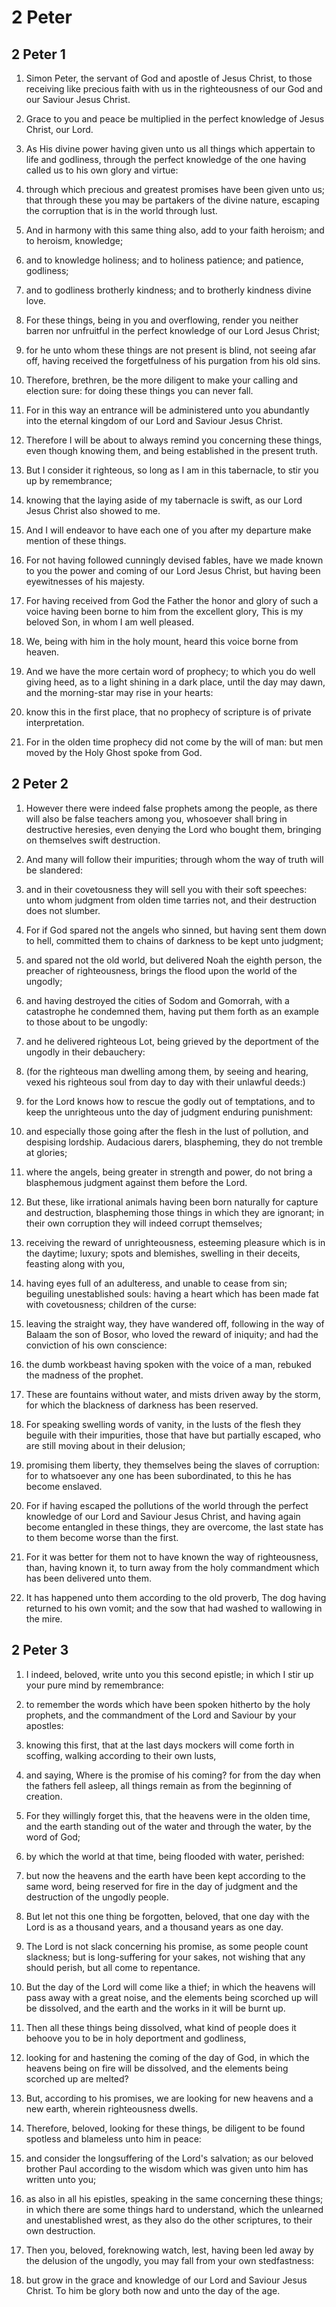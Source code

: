 # 2 Peter

## 2 Peter 1

1. Simon Peter, the servant of God and apostle of Jesus Christ, to those receiving like precious faith with us in the righteousness of our God and our Saviour Jesus Christ.

2. Grace to you and peace be multiplied in the perfect knowledge of Jesus Christ, our Lord.

3. As His divine power having given unto us all things which appertain to life and godliness, through the perfect knowledge of the one having called us to his own glory and virtue:

4. through which precious and greatest promises have been given unto us; that through these you may be partakers of the divine nature, escaping the corruption that is in the world through lust.

5. And in harmony with this same thing also, add to your faith heroism; and to heroism, knowledge;

6. and to knowledge holiness; and to holiness patience; and patience, godliness;

7. and to godliness brotherly kindness; and to brotherly kindness divine love.

8. For these things, being in you and overflowing, render you neither barren nor unfruitful in the perfect knowledge of our Lord Jesus Christ;

9. for he unto whom these things are not present is blind, not seeing afar off, having received the forgetfulness of his purgation from his old sins.

10. Therefore, brethren, be the more diligent to make your calling and election sure: for doing these things you can never fall.

11. For in this way an entrance will be administered unto you abundantly into the eternal kingdom of our Lord and Saviour Jesus Christ.

12. Therefore I will be about to always remind you concerning these things, even though knowing them, and being established in the present truth.

13. But I consider it righteous, so long as I am in this tabernacle, to stir you up by remembrance;

14. knowing that the laying aside of my tabernacle is swift, as our Lord Jesus Christ also showed to me.

15. And I will endeavor to have each one of you after my departure make mention of these things.

16. For not having followed cunningly devised fables, have we made known to you the power and coming of our Lord Jesus Christ, but having been eyewitnesses of his majesty.

17. For having received from God the Father the honor and glory of such a voice having been borne to him from the excellent glory, This is my beloved Son, in whom I am well pleased.

18. We, being with him in the holy mount, heard this voice borne from heaven.

19. And we have the more certain word of prophecy; to which you do well giving heed, as to a light shining in a dark place, until the day may dawn, and the morning-star may rise in your hearts:

20. know this in the first place, that no prophecy of scripture is of private interpretation.

21. For in the olden time prophecy did not come by the will of man: but men moved by the Holy Ghost spoke from God. 

## 2 Peter 2

1. However there were indeed false prophets among the people, as there will also be false teachers among you, whosoever shall bring in destructive heresies, even denying the Lord who bought them, bringing on themselves swift destruction.

2. And many will follow their impurities; through whom the way of truth will be slandered:

3. and in their covetousness they will sell you with their soft speeches: unto whom judgment from olden time tarries not, and their destruction does not slumber.

4. For if God spared not the angels who sinned, but having sent them down to hell, committed them to chains of darkness to be kept unto judgment;

5. and spared not the old world, but delivered Noah the eighth person, the preacher of righteousness, brings the flood upon the world of the ungodly;

6. and having destroyed the cities of Sodom and Gomorrah, with a catastrophe he condemned them, having put them forth as an example to those about to be ungodly:

7. and he delivered righteous Lot, being grieved by the deportment of the ungodly in their debauchery:

8. (for the righteous man dwelling among them, by seeing and hearing, vexed his righteous soul from day to day with their unlawful deeds:)

9. for the Lord knows how to rescue the godly out of temptations, and to keep the unrighteous unto the day of judgment enduring punishment:

10. and especially those going after the flesh in the lust of pollution, and despising lordship. Audacious darers, blaspheming, they do not tremble at glories;

11. where the angels, being greater in strength and power, do not bring a blasphemous judgment against them before the Lord.

12. But these, like irrational animals having been born naturally for capture and destruction, blaspheming those things in which they are ignorant; in their own corruption they will indeed corrupt themselves;

13. receiving the reward of unrighteousness, esteeming pleasure which is in the daytime; luxury; spots and blemishes, swelling in their deceits, feasting along with you,

14. having eyes full of an adulteress, and unable to cease from sin; beguiling unestablished souls: having a heart which has been made fat with covetousness; children of the curse:

15. leaving the straight way, they have wandered off, following in the way of Balaam the son of Bosor, who loved the reward of iniquity; and had the conviction of his own conscience:

16. the dumb workbeast having spoken with the voice of a man, rebuked the madness of the prophet.

17. These are fountains without water, and mists driven away by the storm, for which the blackness of darkness has been reserved.

18. For speaking swelling words of vanity, in the lusts of the flesh they beguile with their impurities, those that have but partially escaped, who are still moving about in their delusion;

19. promising them liberty, they themselves being the slaves of corruption: for to whatsoever any one has been subordinated, to this he has become enslaved.

20. For if having escaped the pollutions of the world through the perfect knowledge of our Lord and Saviour Jesus Christ, and having again become entangled in these things, they are overcome, the last state has to them become worse than the first.

21. For it was better for them not to have known the way of righteousness, than, having known it, to turn away from the holy commandment which has been delivered unto them.

22. It has happened unto them according to the old proverb, The dog having returned to his own vomit; and the sow that had washed to wallowing in the mire. 

## 2 Peter 3

1. I indeed, beloved, write unto you this second epistle; in which I stir up your pure mind by remembrance:

2. to remember the words which have been spoken hitherto by the holy prophets, and the commandment of the Lord and Saviour by your apostles:

3. knowing this first, that at the last days mockers will come forth in scoffing, walking according to their own lusts,

4. and saying, Where is the promise of his coming? for from the day when the fathers fell asleep, all things remain as from the beginning of creation.

5. For they willingly forget this, that the heavens were in the olden time, and the earth standing out of the water and through the water, by the word of God;

6. by which the world at that time, being flooded with water, perished:

7. but now the heavens and the earth have been kept according to the same word, being reserved for fire in the day of judgment and the destruction of the ungodly people.

8. But let not this one thing be forgotten, beloved, that one day with the Lord is as a thousand years, and a thousand years as one day.

9. The Lord is not slack concerning his promise, as some people count slackness; but is long-suffering for your sakes, not wishing that any should perish, but all come to repentance.

10. But the day of the Lord will come like a thief; in which the heavens will pass away with a great noise, and the elements being scorched up will be dissolved, and the earth and the works in it will be burnt up.

11. Then all these things being dissolved, what kind of people does it behoove you to be in holy deportment and godliness,

12. looking for and hastening the coming of the day of God, in which the heavens being on fire will be dissolved, and the elements being scorched up are melted?

13. But, according to his promises, we are looking for new heavens and a new earth, wherein righteousness dwells.

14. Therefore, beloved, looking for these things, be diligent to be found spotless and blameless unto him in peace:

15. and consider the longsuffering of the Lord's salvation; as our beloved brother Paul according to the wisdom which was given unto him has written unto you;

16. as also in all his epistles, speaking in the same concerning these things; in which there are some things hard to understand, which the unlearned and unestablished wrest, as they also do the other scriptures, to their own destruction.

17. Then you, beloved, foreknowing watch, lest, having been led away by the delusion of the ungodly, you may fall from your own stedfastness:

18. but grow in the grace and knowledge of our Lord and Saviour Jesus Christ. To him be glory both now and unto the day of the age.  